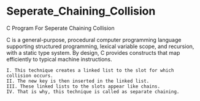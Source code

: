 # Seperate_Chaining_Collision
C Program For Seperate Chaining Collision

C is a general-purpose, procedural computer programming language supporting structured programming, lexical variable scope, and recursion, with a static type system. By design, C provides constructs that map efficiently to typical machine instructions.

    I. This technique creates a linked list to the slot for which collision occurs.
    II. The new key is then inserted in the linked list.
    III. These linked lists to the slots appear like chains.
    IV. That is why, this technique is called as separate chaining.
